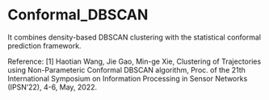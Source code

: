 # Conformal_DBSCAN

It combines density-based DBSCAN clustering with the statistical conformal prediction framework.

Reference: [1] Haotian Wang, Jie Gao, Min-ge Xie, Clustering of Trajectories using Non-Parameteric Conformal DBSCAN algorithm, Proc. of the 21th International Symposium on Information Processing in Sensor Networks (IPSN’22), 4-6, May, 2022.
